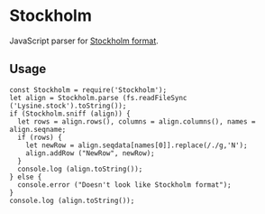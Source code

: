 # Stockholm

JavaScript parser for [Stockholm format](https://en.wikipedia.org/wiki/Stockholm_format).

## Usage

~~~~
const Stockholm = require('Stockholm');
let align = Stockholm.parse (fs.readFileSync ('Lysine.stock').toString());
if (Stockholm.sniff (align)) {
  let rows = align.rows(), columns = align.columns(), names = align.seqname;
  if (rows) {
    let newRow = align.seqdata[names[0]].replace(/./g,'N');
    align.addRow ("NewRow", newRow);
  }
  console.log (align.toString());
} else {
  console.error ("Doesn't look like Stockholm format");
}
console.log (align.toString());
~~~~